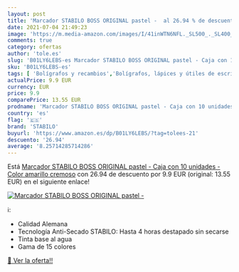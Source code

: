 ```yaml
---
layout: post
title: 'Marcador STABILO BOSS ORIGINAL pastel -  al 26.94 % de descuento'
date: 2021-07-04 21:49:23
image: 'https://m.media-amazon.com/images/I/41inWTN6NFL._SL500_._SL400_.jpg'
comments: true
category: ofertas
author: 'tole.es'
slug: 'B01LY6LEBS-es Marcador STABILO BOSS ORIGINAL pastel - Caja con 10...'
sku: 'B01LY6LEBS-es'
tags: [ 'Bolígrafos y recambios','Bolígrafos, lápices y útiles de escritura','Oficina y papelería','Rotuladores y subrayadores','Subrayadores','stabilo', ]
actualPrice: 9.9 EUR
currency: EUR
price: 9.9
comparePrice: 13.55 EUR
prodname: 'Marcador STABILO BOSS ORIGINAL pastel - Caja con 10 unidades - Color amarillo cremoso'
country: 'es'
flag: '🇪🇸'
brand: 'STABILO'
buyurl: 'https://www.amazon.es/dp/B01LY6LEBS/?tag=tolees-21'
descuento: '26.94'
average: '8.25714285714286'
---
```


Está [Marcador STABILO BOSS ORIGINAL pastel - Caja con 10 unidades - Color amarillo cremoso](https://www.amazon.es/dp/B01LY6LEBS/?tag=tolees-21) con 26.94 de descuento por 9.9 EUR (original: 13.55 EUR) en el siguiente enlace!

[![Marcador STABILO BOSS ORIGINAL pastel - ](https://m.media-amazon.com/images/I/41inWTN6NFL._SL500_._SL400_.jpg)](https://www.amazon.es/dp/B01LY6LEBS/?tag=tolees-21)

ℹ️:

- Calidad Alemana
- Tecnología Anti-Secado STABILO: Hasta 4 horas destapado sin secarse
- Tinta base al agua
- Gama de 15 colores

[🛒 Ver la oferta!!](https://www.amazon.es/dp/B01LY6LEBS/?tag=tolees-21)
